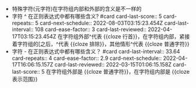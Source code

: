 - 特殊字符(元字符)在字符组内部和外部的含义是不一样的
- 字符 ^ 在正则表达式中都有哪些含义? #card
  card-last-score:: 5
  card-repeats:: 5
  card-next-schedule:: 2022-08-03T03:15:23.454Z
  card-last-interval:: 108
  card-ease-factor:: 3
  card-last-reviewed:: 2022-04-17T03:15:23.454Z
  在字符组外部^代表 {{cloze 行首}}，在字符组内部，紧接着字符组的[之后，^代表 {{cloze 排除}}，其他情形^代表 {{cloze 普通字符}}
- 字符 - 在正则表达式中都有哪些含义？ #card
  card-last-interval:: 33.64
  card-repeats:: 4
  card-ease-factor:: 2.9
  card-next-schedule:: 2022-04-17T16:06:15.157Z
  card-last-reviewed:: 2022-03-15T01:06:15.158Z
  card-last-score:: 5
  在字符组外部是 {{cloze 普通字符}}，在字符组内部是 {{cloze 表示范围}}